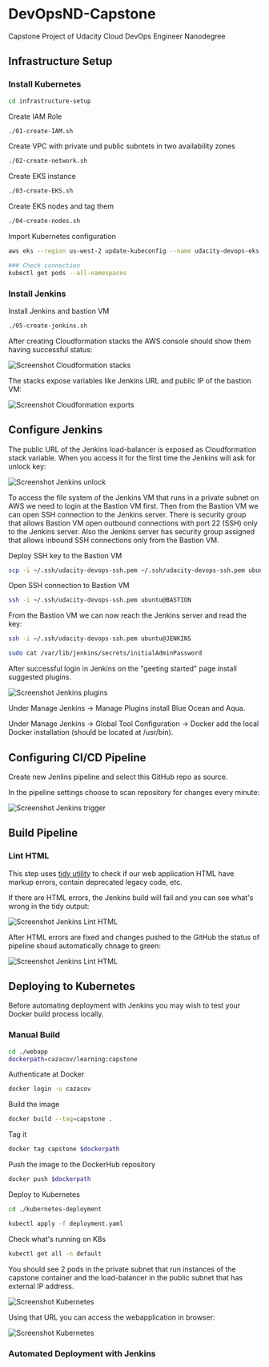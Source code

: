 # DevOpsND-Capstone
Capstone Project of Udacity Cloud DevOps Engineer Nanodegree

## Infrastructure Setup

### Install Kubernetes

```bash
cd infrastructure-setup
```

Create IAM Role

```bash
./01-create-IAM.sh
```

Create VPC with private und public subntets in two availability zones

```bash
./02-create-network.sh
```

Create EKS instance

```bash
./03-create-EKS.sh
```

Create EKS nodes and tag them

```bash
./04-create-nodes.sh
```

Import Kubernetes configuration

```bash
aws eks --region us-west-2 update-kubeconfig --name udacity-devops-eks

### Check connection
kubectl get pods --all-namespaces
```

### Install Jenkins

Install Jenkins and bastion VM

```bash
./05-create-jenkins.sh
```

After creating Cloudformation stacks the AWS console should show them having successful status:

![Screenshot Cloudformation stacks](./_img/cf_stacks_Ok.png)

The stacks expose variables like Jenkins URL and public IP of the bastion VM:

![Screenshot Cloudformation exports](./_img/cf_exports.png)

## Configure Jenkins

The public URL of the Jenkins load-balancer is exposed as Cloudformation stack variable. When you access it for the first time the Jenkins will ask for unlock key:

![Screenshot Jenkins unlock](./_img/jenkins_unlock.png)

To access the file system of the Jenkins VM that runs in a private subnet on AWS we need to login at the Bastion VM first. Then from the Bastion VM we can open SSH connection to the Jenkins server. There is security group that allows Bastion VM open outbound connections with port 22 (SSH) only to the Jenkins server. Also the Jenkins server has security group assigned that allows inbound SSH connections only from the Bastion VM.

Deploy SSH key to the Bastion VM

```bash
scp -i ~/.ssh/udacity-devops-ssh.pem ~/.ssh/udacity-devops-ssh.pem ubuntu@BASTION:~/.ssh/
```

Open SSH connection to Bastion VM

```bash
ssh -i ~/.ssh/udacity-devops-ssh.pem ubuntu@BASTION
```

From the Bastion VM we can now reach the Jenkins server and read the key:

```bash
ssh -i ~/.ssh/udacity-devops-ssh.pem ubuntu@JENKINS

sudo cat /var/lib/jenkins/secrets/initialAdminPassword
```

After successful login in Jenkins on the "geeting started" page install suggested plugins.

![Screenshot Jenkins plugins](./_img/jenkins_default_plugins.png)

Under Manage Jenkins -> Manage Plugins install Blue Ocean and Aqua.

Under Manage Jenkins -> Global Tool Configuration -> Docker add the local Docker installation (should be located at /usr/bin).




## Configuring CI/CD Pipeline

Create new Jenlins pipeline and select this GitHub repo as source.

In the pipeline settings choose to scan repository for changes every minute:

![Screenshot Jenkins trigger](./_img/jenkins-trigger.png)


## Build Pipeline

### Lint HTML

This step uses [tidy utility](https://www.html-tidy.org/) to check if our web application HTML have markup errors, contain deprecated legacy code, etc.

If there are HTML errors, the Jenkins build will fail and you can see what's wrong in the tidy output:

![Screenshot Jenkins Lint HTML](./_img/jenkins-lint-html.png)

After HTML errors are fixed and changes pushed to the GitHub the status of pipeline shoud automatically chnage to green:

![Screenshot Jenkins Lint HTML](./_img/jenkins-html-ok.png)


## Deploying to Kubernetes

Before automating deployment with Jenkins you may wish to test your Docker build process locally.

### Manual Build

```bash
cd ./webapp
dockerpath=cazacov/learning:capstone
```

Authenticate at Docker

```bash
docker login -u cazacov
```

Build the image

```bash
docker build --tag=capstone .
```

Tag it

```bash
docker tag capstone $dockerpath
```

Push the image to the DockerHub repository
```bash
docker push $dockerpath
```

Deploy to Kubernetes

```bash
cd ./kubernetes-deployment

kubectl apply -f deployment.yaml
```

Check what's running on K8s

```bash
kubectl get all -n default
```

You should see 2 pods in the private subnet that run instances of the capstone container and the load-balancer in the public subnet that has external IP address.

![Screenshot Kubernetes](./_img/k8s.png)

Using that URL you can access the webapplication in browser:

![Screenshot Kubernetes](./_img/webapp.png)


### Automated Deployment with Jenkins